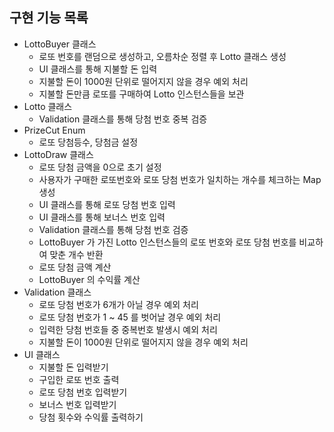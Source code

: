 ## 구현 기능 목록
- LottoBuyer 클래스
    - 로또 번호를 랜덤으로 생성하고, 오름차순 정렬 후 Lotto 클래스 생성
    - UI 클래스를 통해 지불할 돈 입력
    - 지불할 돈이 1000원 단위로 떨어지지 않을 경우 예외 처리
    - 지불할 돈만큼 로또를 구매하여 Lotto 인스턴스들을 보관
- Lotto 클래스
    - Validation 클래스를 통해 당첨 번호 중복 검증
- PrizeCut Enum
    - 로또 당첨등수, 당첨금 설정
- LottoDraw 클래스
    - 로또 당첨 금액을 0으로 초기 설정
    - 사용자가 구매한 로또번호와 로또 당첨 번호가 일치하는 개수를 체크하는 Map 생성
    - UI 클래스를 통해 로또 당첨 번호 입력
    - UI 클래스를 통해 보너스 번호 입력
    - Validation 클래스를 통해 당첨 번호 검증
    - LottoBuyer 가 가진 Lotto 인스턴스들의 로또 번호와 로또 당첨 번호를 비교하여 맞춘 개수 반환
    - 로또 당첨 금액 계산
    - LottoBuyer 의 수익률 계산
- Validation 클래스
    - 로또 당첨 번호가 6개가 아닐 경우 예외 처리
    - 로또 당첨 번호가 1 ~ 45 를 벗어날 경우 예외 처리
    - 입력한 당첨 번호들 중 중복번호 발생시 예외 처리
    - 지불할 돈이 1000원 단위로 떨어지지 않을 경우 예외 처리
- UI 클래스
    - 지불할 돈 입력받기
    - 구입한 로또 번호 출력
    - 로또 당첨 번호 입력받기
    - 보너스 번호 입력받기
    - 당첨 횟수와 수익률 출력하기
